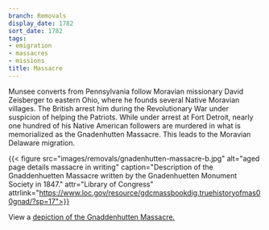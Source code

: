 ```yaml
---
branch: Removals
display_date: 1782
sort_date: 1782
tags:
- emigration
- massacres
- missions
title: Massacre
---
```


Munsee converts from Pennsylvania follow Moravian missionary David Zeisberger to eastern Ohio, where he founds several Native Moravian villages. The British arrest him during the Revolutionary War under suspicion of helping the Patriots. While under arrest at Fort Detroit, nearly one hundred of his Native American followers are murdered in what is memorialized as the Gnadenhutten Massacre. This leads to the Moravian Delaware migration.

{{< figure src="images/removals/gnadenhutten-massacre-b.jpg" alt="aged page details massacre in writing" caption="Description of the Gnaddenhuetten Massacre written by the Gnadenhuetten Monument Society in 1847." attr="Library of Congress" attrlink="https://www.loc.gov/resource/gdcmassbookdig.truehistoryofmas00gnad/?sp=17">}}

View a [depiction of the Gnaddenhutten Massacre.](https://commons.wikimedia.org/wiki/File:GnadenhuttenMassacre1852.png#/media/File:GnadenhuttenMassacre1852.png)
